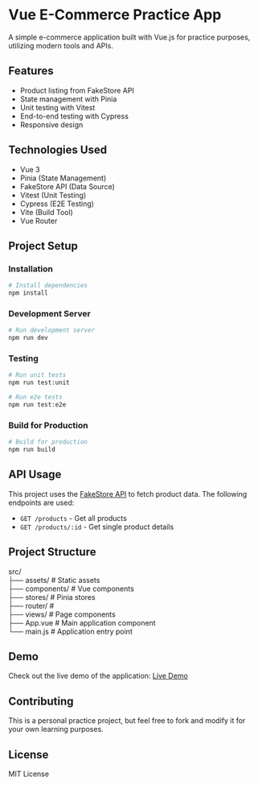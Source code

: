 # Vue E-Commerce Practice App

A simple e-commerce application built with Vue.js for practice purposes, utilizing modern tools and APIs.

## Features

- Product listing from FakeStore API
- State management with Pinia
- Unit testing with Vitest
- End-to-end testing with Cypress
- Responsive design

## Technologies Used

- Vue 3
- Pinia (State Management)
- FakeStore API (Data Source)
- Vitest (Unit Testing)
- Cypress (E2E Testing)
- Vite (Build Tool)
- Vue Router

## Project Setup

### Installation

```bash
# Install dependencies
npm install
```

### Development Server

```bash
# Run development server
npm run dev
```

### Testing

```bash
# Run unit tests
npm run test:unit

# Run e2e tests
npm run test:e2e
```

### Build for Production

```bash
# Build for production
npm run build
```

## API Usage

This project uses the [FakeStore API](https://fakestoreapi.com/) to fetch product data. The following endpoints are used:

- `GET /products` - Get all products
- `GET /products/:id` - Get single product details

## Project Structure

src/  
├── assets/ # Static assets  
├── components/ # Vue components  
├── stores/ # Pinia stores  
├── router/ #  
├── views/ # Page components  
├── App.vue # Main application component  
└── main.js # Application entry point

## Demo

Check out the live demo of the application: [Live Demo](https://vue-commerce-c5e33.web.app/)

## Contributing

This is a personal practice project, but feel free to fork and modify it for your own learning purposes.

## License

MIT License
